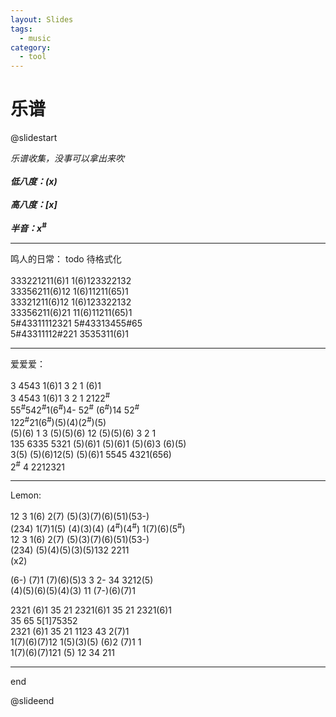 ```yaml
---
layout: Slides
tags:
  - music
category:
  - tool
---
```


# 乐谱



@slidestart

*乐谱收集，没事可以拿出来吹*<br><br>
***低八度：(x)***<br><br>
***高八度：[x]***<br><br>
***半音：x<sup>#</sup>*** 

---

鸣人的日常： todo 待格式化 <br><br>
333221211(6)1 1(6)123322132 <br>33356211(6)12 1(6)11211(65)1 <br>
33321211(6)12 1(6)123322132 <br>33356211(6)21 11(6)11211(65)1 <br>
5#43311112321 5#43313455#65 <br>5#43311112#221 3535311(6)1

---

爱爱爱：<br><br>
3 4543 1(6)1 3 2 1 (6)1 <br>
3 4543 1(6)1 3 2 1 2122<sup>#</sup><br>
55<sup>#</sup>542<sup>#</sup>1(6<sup>#</sup>)4- 52<sup>#</sup> (6<sup>#</sup>)14 52<sup>#</sup><br>
122<sup>#</sup>21(6<sup>#</sup>)(5)(4)(2<sup>#</sup>)(5)<br>
(5)(6) 1 3 (5)(5)(6) 12 (5)(5)(6) 3 2 1<br>
135 6335 5321 (5)(6)1 (5)(6)1 (5)(6)3 (6)(5)<br>
3(5) (5)(6)12(5) (5)(6)1 5545 4321(656) <br>
2<sup>#</sup> 4 2212321

---

 Lemon: <br><br>
12 3 1(6) 2(7) (5)(3)(7)(6)(51)(53-)<br>
(234) 1(7)1(5) (4)(3)(4) (4<sup>#</sup>)(4<sup>#</sup>) 1(7)(6)(5<sup>#</sup>)<br>
12 3 1(6) 2(7) (5)(3)(7)(6)(51)(53-)<br>
(234) (5)(4)(5)(3)(5)132 2211 <br>(x2) <br>

(6-) (7)1 (7)(6)(5)3 3 2- 34 3212(5) <br>
(4)(5)(6)(5)(4)(3) 11 (7-)(6)(7)1 <br>

2321 (6)1 35 21 2321(6)1 35 21 2321(6)1 <br>
35 65 5[1]75352 <br>
2321 (6)1 35 21 1123 43 2(7)1 <br> 
1(7)(6)(7)12 1(5)(3)(5) (6)2 (7)1 1 <br>
1(7)(6)(7)121 (5) 12 34 211


---

end

@slideend


